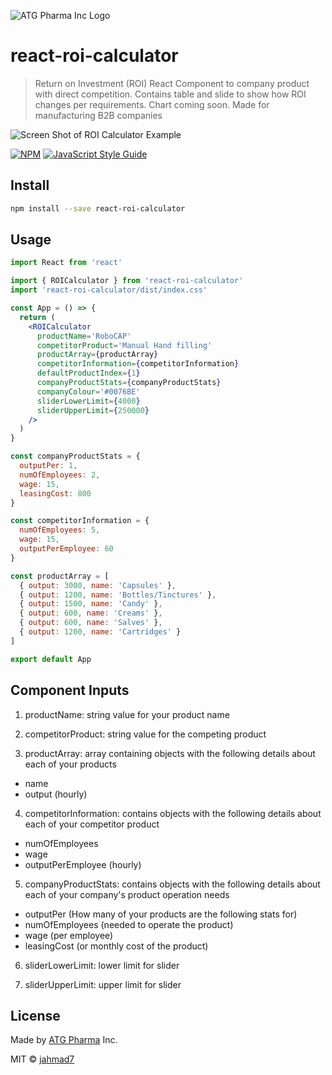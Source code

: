 ![ATG Pharma Inc Logo](https://atg-online-resources.s3.amazonaws.com/logo.png)

# react-roi-calculator

> Return on Investment (ROI) React Component to company product with direct competition. Contains table and slide to show how ROI changes per requirements. Chart coming soon. Made for manufacturing B2B companies

![Screen Shot of ROI Calculator Example](https://atg-online-resources.s3.amazonaws.com/roiScreenShot.png)

[![NPM](https://img.shields.io/npm/v/react-roi-calculator.svg)](https://www.npmjs.com/package/react-roi-calculator) [![JavaScript Style Guide](https://img.shields.io/badge/code_style-standard-brightgreen.svg)](https://standardjs.com)

## Install

```bash
npm install --save react-roi-calculator
```

## Usage

```jsx
import React from 'react'

import { ROICalculator } from 'react-roi-calculator'
import 'react-roi-calculator/dist/index.css'

const App = () => {
  return (
    <ROICalculator
      productName='RoboCAP'
      competitorProduct='Manual Hand filling'
      productArray={productArray}
      competitorInformation={competitorInformation}
      defaultProductIndex={1}
      companyProductStats={companyProductStats}
      companyColour='#0076BE'
      sliderLowerLimit={4000}
      sliderUpperLimit={250000}
    />
  )
}

const companyProductStats = {
  outputPer: 1,
  numOfEmployees: 2,
  wage: 15,
  leasingCost: 800
}

const competitorInformation = {
  numOfEmployees: 5,
  wage: 15,
  outputPerEmployee: 60
}

const productArray = [
  { output: 3000, name: 'Capsules' },
  { output: 1200, name: 'Bottles/Tinctures' },
  { output: 1500, name: 'Candy' },
  { output: 600, name: 'Creams' },
  { output: 600, name: 'Salves' },
  { output: 1200, name: 'Cartridges' }
]

export default App
```

## Component Inputs

1. productName: string value for your product name

2. competitorProduct: string value for the competing product

3. productArray: array containing objects with the following details about each of your products

- name
- output (hourly)

4. competitorInformation: contains objects with the following details about each of your competitor product

- numOfEmployees
- wage
- outputPerEmployee (hourly)

5. companyProductStats: contains objects with the following details about each of your company's product operation needs

- outputPer (How many of your products are the following stats for)
- numOfEmployees (needed to operate the product)
- wage (per employee)
- leasingCost (or monthly cost of the product)

6. sliderLowerLimit: lower limit for slider

7. sliderUpperLimit: upper limit for slider

## License

Made by [ATG Pharma](https://www.atgpharma.com/) Inc.

MIT © [jahmad7](https://github.com/jahmad7)

